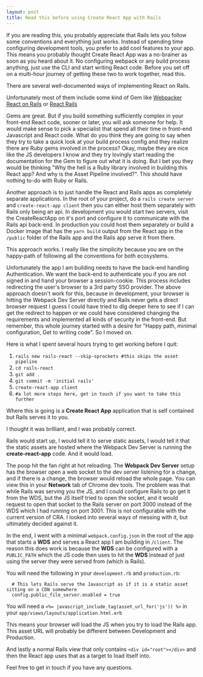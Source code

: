 ```yaml
---
layout: post
title: Read this before using Create React App with Rails
---
```


If you are reading this, you probably appreciate that Rails lets you follow some
conventions and everything just works. Instead of spending time configuring
development tools, you prefer to add cool features to your app. This means you
probably thought Create React App was a no-brainer as soon as you heard about
it. No configuring webpack or any build process anything, just use the CLI and
start writing React code. Before you set off on a multi-hour journey of getting
these two to work together, read this.

There are several well-documented ways of implementing React on Rails.

Unfortunately most of them include some kind of Gem like
[Webpacker](https://github.com/rails/webpacker)
[React on Rails](https://github.com/shakacode/react_on_rails) or
[React Rails](https://github.com/reactjs/react-rails)

Gems are great. But if you build something sufficiently complex in your
front-end React code, sooner or later, you will ask someone for help. It would
make sense to pick a specialist that spend all their time in front-end
Javascript and React code. What do you think they are going to say when they try
to take a quick look at your build process config and they realize there are
Ruby gems involved in the process? Okay, maybe they are nice like the JS
developers I know and they try lovingly start reading the documentation for the
Gem to figure out what it is doing. But I bet you they would be thinking "Why
the hell is a Ruby library involved in building this React app? And why is the
Asset Pipeline involved?". This should have nothing to-do with Ruby or Rails.

Another approach is to just handle the React and Rails apps as completely
separate applications. In the root of your project, do a `rails create server`
and `create-react-app client` then you can either host them separately with
Rails only being an api. In development you would start two servers, visit the
CreateReactApp on it's port and configure it to communicate with the Rails api
back-end. In production you could host them separately or build a Docker image
that has the `yarn build` output from the React app in the `/public` folder of
the Rails app and the Rails app serve it from there.

This approach works. I really like the simplicity because you are on the
happy-path of following all the conventions for both ecosystems.

Unfortunately the app I am building needs to have the back-end handling
Authentication. We want the back-end to authenticate you if you are not signed
in and hand your browser a session-cookie. This process includes redirecting the
user's browser to a 3rd party SSO provider. The above approach doesn't work for
this, because in development, your browser is hitting the Webpack Dev Server
directly and Rails never gets a direct browser request I guess I could have
tried to dig deeper here to see if I can get the redirect to happen or we could
have considered changing the requirements and implemented all kinds of security
in the front-end. But remember, this whole journey started with a desire for
"Happy path, minimal configuration, Get to writing code". So I moved on.

Here is what I spent several hours trying to get working before I quit:

1.  `rails new rails-react --skip-sprockets #this skips the asset pipeline`
1.  `cd rails-react`
1.  `git add .`
1.  `git commit -m 'initial rails'`
1.  `create-react-app client`
1.  `#a lot more steps here, get in touch if you want to take this further`

Where this is going is a **Create React App** application that is self contained
but Rails serves it to you.

I thought it was brilliant, and I was probably correct.

Rails would start up, I would tell it to serve static assets, I would tell it
that the static assets are hosted where the Webpack Dev Server is running the
**create-react-app** code. And it would load.

The poop hit the fan right at hot reloading. The **Webpack Dev Server** setup
has the browser open a web socket to the dev server listening for a change, and
if there is a change, the browser would reload the whole page. You can view this
in your **Network** tab of Chrome dev tools. The problem was that while Rails
was serving you the JS, and I could configure Rails to go get it from the WDS,
but the JS itself tried to open the socket, and it would request to open that
socket to the Rails server on port 3000 instead of the WDS which I had running
on port 3001. This is not configurable with the current version of CRA. I looked
into several ways of messing with it, but ultimately decided against it.

In the end, I went with a minimal `webpack.config.json` in the root of the app
that starts a **WDS** and serves a React app I am building in `/client`. The
reason this does work is because the **WDS** can be configured with a
`PUBLIC_PATH` which the JS code then uses to hit the **WDS** instead of just
using the server they were served from (which is Rails).

You will need the following in your `development.rb` and `production.rb`:

```
  # This lets Rails serve the Javascript as if it is a static asset sitting on a CDN somewhere
  config.public_file_server.enabled = true
```

You will need a `<%= javascript_include_tag(asset_url_for('js')) %>` in your
`app/views/layouts/application.html.erb`

This means your browser will load the JS when you try to load the Rails app.
This asset URL will probably be different between Development and Production.

And lastly a normal Rails view that only contains `<div id="root"></div>` and
then the React app uses that as a target to load itself into.

Feel free to get in touch if you have any questions.
